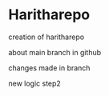 # Haritharepo
creation of haritharepo

about main branch in github

changes made in branch

new logic step2

